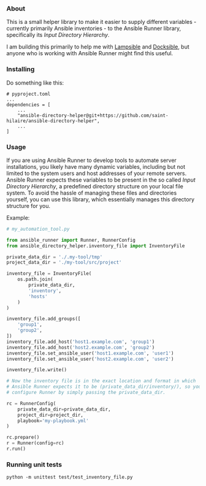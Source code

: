 ### About

This is a small helper library to make it easier to supply different variables - currently primarily Ansible inventories - to the Ansible Runner library,
specifically its _Input Directory Hierarchy_.

I am building this primarily to help me with [Lampsible](https://github.com/saint-hilaire/lampsible)
and [Docksible](https://github.com/saint-hilaire/docksible), but anyone who is working with
Ansible Runner might find this useful.

### Installing

Do something like this:

```
# pyproject.toml
...
dependencies = [
    ...
    "ansible-directory-helper@git+https://github.com/saint-hilaire/ansible-directory-helper",
    ...
]
```

### Usage

If you are using Ansible Runner to develop tools to automate server installations, you likely
have many dynamic variables, including but not limited to the system users and host addresses
of your remote servers. Ansible Runner expects these variables to be present in the so called
_Input Directory Hierarchy_, a predefined directory structure on your local file system.
To avoid the hassle of managing these files and directories yourself, you can use this
library, which essentially manages this directory structure for you.

Example:

```python
# my_automation_tool.py

from ansible_runner import Runner, RunnerConfig
from ansible_directory_helper.inventory_file import InventoryFile

private_data_dir = './.my-tool/tmp'
project_data_dir = './my-tool/src/project'

inventory_file = InventoryFile(
    os.path.join(
        private_data_dir,
        'inventory',
        'hosts'
    )
)

inventory_file.add_groups([
    'group1',
    'group2',
])
inventory_file.add_host('host1.example.com', 'group1')
inventory_file.add_host('host2.example.com', 'group2')
inventory_file.set_ansible_user('host1.example.com', 'user1')
inventory_file.set_ansible_user('host2.example.com', 'user2')

inventory_file.write()

# Now the inventory file is in the exact location and format in which
# Ansible Runner expects it to be (private_data_dir/inventory/), so you can easily
# configure Runner by simply passing the private_data_dir.

rc = RunnerConfig(
    private_data_dir=private_data_dir,
    project_dir=project_dir,
    playbook='my-playbook.yml'
)

rc.prepare()
r = Runner(config=rc)
r.run()

```


### Running unit tests

```
python -m unittest test/test_inventory_file.py
```

